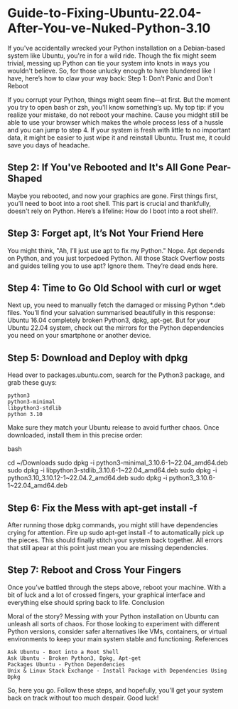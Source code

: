 # Guide-to-Fixing-Ubuntu-22.04-After-You-ve-Nuked-Python-3.10


If you've accidentally wrecked your Python installation on a Debian-based system like Ubuntu, you're in for a wild ride. Though the fix might seem trivial, messing up Python can tie your system into knots in ways you wouldn't believe. So, for those unlucky enough to have blundered like I have, here’s how to claw your way back:
Step 1: Don’t Panic and Don't Reboot

If you corrupt your Python, things might seem fine—at first. But the moment you try to open bash or zsh, you'll know something’s up. My top tip: if you realize your mistake, do not reboot your machine. Cause you midght still be able to use your browser which makes the whole process less of a hussle and you can jump to step 4. If your system is fresh with little to no important data, it might be easier to just wipe it and reinstall Ubuntu. Trust me, it could save you days of headache.


 ## Step 2: If You've Rebooted and It's All Gone Pear-Shaped

Maybe you rebooted, and now your graphics are gone. First things first, you’ll need to boot into a root shell. This part is crucial and thankfully, doesn't rely on Python. Here’s a lifeline: How do I boot into a root shell?.


## Step 3: Forget apt, It’s Not Your Friend Here

You might think, "Ah, I’ll just use apt to fix my Python." Nope. Apt depends on Python, and you just torpedoed Python. All those Stack Overflow posts and guides telling you to use apt? Ignore them. They’re dead ends here.


## Step 4: Time to Go Old School with curl or wget

Next up, you need to manually fetch the damaged or missing Python *.deb files. You’ll find your salvation summarised beautifully in this response: Ubuntu 16.04 completely broken Python3, dpkg, apt-get. But for your Ubuntu 22.04 system, check out the mirrors for the Python dependencies you need on your smartphone or another device.


## Step 5: Download and Deploy with dpkg

Head over to packages.ubuntu.com, search for the Python3 package, and grab these guys:

    python3
    python3-minimal
    libpython3-stdlib
    python 3.10

Make sure they match your Ubuntu release to avoid further chaos. Once downloaded, install them in this precise order:

bash

cd ~/Downloads
sudo dpkg -i python3-minimal_3.10.6-1~22.04_amd64.deb
sudo dpkg -i libpython3-stdlib_3.10.6-1~22.04_amd64.deb
sudo dpkg -i python3.10_3.10.12-1~22.04.2_amd64.deb
sudo dpkg -i python3_3.10.6-1~22.04_amd64.deb


## Step 6: Fix the Mess with apt-get install -f

After running those dpkg commands, you might still have dependencies crying for attention. Fire up sudo apt-get install -f to automatically pick up the pieces. This should finally stitch your system back together. All errors that still apear at this point just mean you are missing dependencies.


## Step 7: Reboot and Cross Your Fingers

Once you’ve battled through the steps above, reboot your machine. With a bit of luck and a lot of crossed fingers, your graphical interface and everything else should spring back to life.
Conclusion

Moral of the story? Messing with your Python installation on Ubuntu can unleash all sorts of chaos. For those looking to experiment with different Python versions, consider safer alternatives like VMs, containers, or virtual environments to keep your main system stable and functioning.
References

    Ask Ubuntu - Boot into a Root Shell
    Ask Ubuntu - Broken Python3, Dpkg, Apt-get
    Packages Ubuntu - Python Dependencies
    Unix & Linux Stack Exchange - Install Package with Dependencies Using Dpkg

So, here you go. Follow these steps, and hopefully, you'll get your system back on track without too much despair. Good luck!
